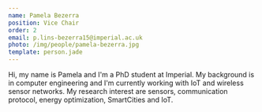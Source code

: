 ```yaml
---
name: Pamela Bezerra
position: Vice Chair
order: 2
email: p.lins-bezerra15@imperial.ac.uk
photo: /img/people/pamela-bezerra.jpg
template: person.jade
---
```

Hi, my name is Pamela and I'm a PhD student at Imperial.
My background is in computer engineering and I'm currently working with IoT and wireless sensor networks.
My research interest are sensors, communication protocol, energy optimization, SmartCities and IoT.
